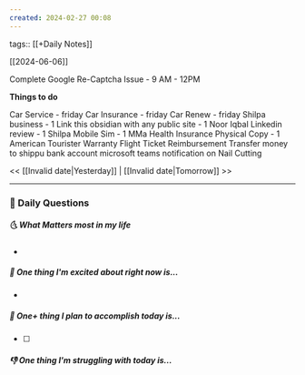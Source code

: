 ```yaml
---
created: 2024-02-27 00:08
---
```

tags:: [[+Daily Notes]]

[[2024-06-06]]

Complete Google Re-Captcha Issue - 9 AM - 12PM

**Things to do**

Car Service - friday
Car Insurance - friday
Car Renew - friday
Shilpa business - 1
Link this obsidian with any public site - 1
Noor Iqbal Linkedin review - 1
Shilpa Mobile Sim - 1
MMa Health Insurance Physical Copy - 1
American Tourister Warranty
Flight Ticket Reimbursement
Transfer money to shippu bank account
microsoft teams notification on
Nail Cutting


<< [[Invalid date|Yesterday]] | [[Invalid date|Tomorrow]] >>

---
### 📅 Daily Questions
##### 🌜 What Matters most in my life
- 

##### 🙌 One thing I'm excited about right now is...
- 

##### 🚀 One+ thing I plan to accomplish today is...
- [ ] 

##### 👎 One thing I'm struggling with today is...
